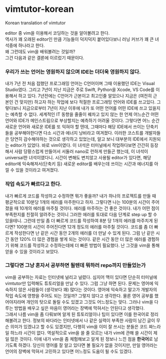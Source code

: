 # vimtutor-korean
Korean translation of vimtutor

editor 중 vim을 이용해서 코딩하는 것을 알아볼려고 한다.  
역사가 꽤 오래된 editor인 만큼 기능들이 덕지덕지 붙어있다보니 러닝 커브가 꽤 큰 녀석중에 하나라고 한다.  
왜 그런데도 vim을 배워볼려는 것일까?  
그건 다음과 같은 결론에 이르렀기 때문이다.

### 우리가 쓰는 언어는 영원하지 않으며 IDE는 더더욱 영원하지 않다.

내가 7년 전 처음 접했던 프로그래밍 언어는 C언어이며 그때 이용했던 IDE는 Visual Studio였다. 그리고 7년이 지난 지금은 주로 Swift, Python을 Xcode, VS Code를 이용해서 하고 있다. 7년전에는 C언어가 근본이고 최고인줄 알았으나 지금은 (여전히 근본인 건 맞지만) 하고자 하는 작업에 보다 적절한 프로그래밍 언어와 IDE를 쓰고있다. 그렇다보니 지금으로부터 7년이 지난 이후에 내가 또 어떤 언어를 어떤 IDE에 쓰고 있을지는 예측할 수 없다. 세계적인 IT 동향을 줄줄이 꿰차고 있지 않는 한 언제 어느순간 어떤 언어와 IDE가 메인스트림으로 부상할지는 예측하기 어려울 것이다. 그렇다면 어느 순간 새로운 언어와 새로운 IDE를 또 익혀야 할 텐데, 그때마다 해당 IDE에서 쓰이는 단축키들을 공부해야한다면 다소 시간과 에너지 낭비라고 여겨졌다. 이러한 코스트를 개발자들은 당연히 감수해야하는 것으로 생각하고 있었는데, 알고 보니 대부분의 IDE에서 지원되는 editor가 있었다. 바로 vim이였다. 이 녀석은 터미널에서 작업하다보면 간간히 등장해서 사람 당황스럽게 만들어서 서둘러 nano로 런하게 만들곤 했는데, 이 녀석이 universal한 녀석이였다니. 시간이 변해도 변치않고 사용될 editor가 있다면, 해당 editor에 익숙해져서(단축키 등) 새로운 editor를 배우는데 쓰이는 시간과 에너지를 아낄 수 있을 것이라고 여겨졌다.

### 작업 속도가 빠르다고 한다.

내가 빠르게 코드를 작성하고 수정하면 뭐가 좋을까? 내가 하나의 프로젝트를 만들 때 평균적으로 10분당 1개의 에러를 마주한다고 하자. 그렇다면 나는 100분의 시간이 주어졌을 때 10개의 에러를 마주칠 것이다. 에러를 마주하는 건 좋은 것이다. 내가 어떤 점이 부족한지를 친절히 알려주는 것이니 그러한 에러를 토대로 다음 단계로 step up 할 수 있을테니. 그런데 만일 좀 더 빠르게 코드를 작성하여 8분 당 1개의 에러를 마주치게 된다면? 100분의 시간이 주어진다면 12개 정도의 에러를 마주칠 것이다. 코드를 좀 더 빠르게 작성한다면 난 같은 시간 동안 2개의 에러를 더 만날 수 있게 된다. 그럼 난 같은 시간 동안 120% 더 많은 경험을 쌓게 되는 것이다. 같은 시간 동안 더 많은 에러를 경험하기 위해 코드를 작성하고 수정하는데에 더 빠른 방법이 필요했다. 난 그것을 vim을 통해 얻을 수 있을 것이라고 보았다.

### 그렇다면 그냥 혼자서 공부하면 될텐데 뭐하러 repo까지 만들었는가

vim을 공부하는 자료는 인터넷에 널리고 널렸다. 심지어 맥이 있다면 단순히 터미널에 vimtutor만 입력해도 튜토리얼을 만날 수 있다. 그럼 그냥 하면 된다. 문제는 영어에 익숙하지 않은 사람들이 (생각보다 꽤) 많다는 것이다. 영어에 익숙하고 말고가 개발자의 작업 속도에 영향을 주어도 되는 것일까? 그렇지 않다고 생각한다. 물론 영어 공부를 했어야지라며 개인의 탓으로 돌릴 수도 있겠고 그것도 어느정도는 맞다. 그러나 vim을 다루는 방법을 배우고 싶은 마음이 영어라는 장벽에 막혀서는 안된다고 생각했다.  
그래서 나름 vim을 좀 다뤄보며 알게 된 튜토리얼이나 팁이 있다면 이를 한국어로 정리해볼려고 한다. 정보의 바다라는 인터넷에서 나 같은 실력이 부족한 사람이 남긴 글이 무슨 의미가 있겠냐고 할 수도 있겠지만, 다행히 vim을 이미 잘 쓰시는 분들은 코드 짜느라 일 하느라 시간이 없다. 역설적으로 vim을 쓸 줄 모르는 내가 vim에 관해 쓸 시간이 제일 많은 것이다. 이에 내가 vim을 좀 체험해보고 알게 된 정보나 느낀 점을 **한국어**로 남기도록 하겠다. 당신이 영어를 잘 알고 있다면 볼 필요가 없을 것이지만, 만일 영어라는 언어의 장벽에 막혀서 고민하고 있다면 어느정도 도움이 될 수도 있겠다.
